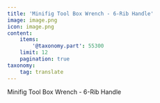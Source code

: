 ```yaml
---
title: 'Minifig Tool Box Wrench - 6-Rib Handle'
image: image.png
icon: image.png
content:
    items:
        '@taxonomy.part': 55300
    limit: 12
    pagination: true
taxonomy:
    tag: translate
---
```


Minifig Tool Box Wrench - 6-Rib Handle
